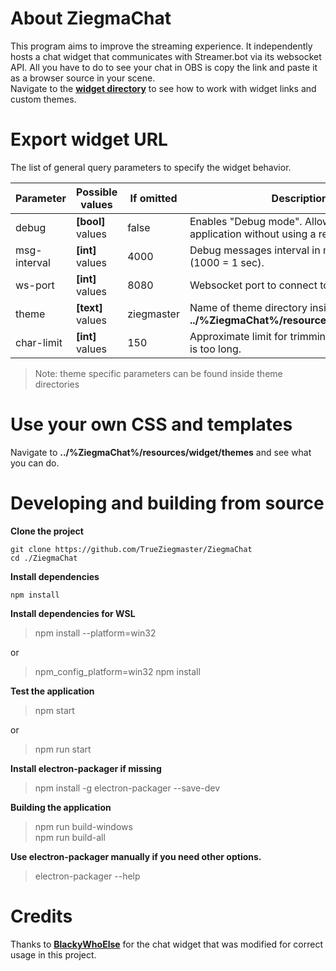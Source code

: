 # About ZiegmaChat
This program aims to improve the streaming experience. It independently hosts a chat widget that communicates with Streamer.bot via its websocket API. All you have to do to see your chat in OBS is copy the link and paste it as a browser source in your scene.  
Navigate to the [**widget directory**](https://github.com/TrueZiegmaster/ZiegmaChat/tree/beta/widget) to see how to work with widget links and custom themes.

# Export widget URL
The list of general query parameters to specify the widget behavior.

| **Parameter** | **Possible values** | If omitted | **Description** |
| ------ | ------ | ------ | ------ |
| debug | **[bool]** values | false | Enables "Debug mode". Allows you to test the application without using a real chat. |
| msg-interval | **[int]** values | 4000 | Debug messages interval in miliseconds (1000 = 1 sec). |
| ws-port | **[int]** values | 8080 | Websocket port to connect to Streamer.bot |
| theme | **[text]** values | ziegmaster | Name of theme directory inside **../%ZiegmaChat%/resources/widget/themes** |
| char-limit | **[int]** values | 150 | Approximate limit for trimming a message that is too long. |

> Note: theme specific parameters can be found inside theme directories

# Use your own CSS and templates
Navigate to **../%ZiegmaChat%/resources/widget/themes** and see what you can do.

# Developing and building from source
**Clone the project**
```console
git clone https://github.com/TrueZiegmaster/ZiegmaChat  
cd ./ZiegmaChat
```

**Install dependencies**
```console
npm install
```

**Install dependencies for WSL**
> npm install --platform=win32  

or  
> npm_config_platform=win32 npm install

**Test the application**
> npm start  

or  
> npm run start

**Install electron-packager if missing**
> npm install -g electron-packager --save-dev

**Building the application**
> npm run build-windows  
> npm run build-all  

**Use electron-packager manually if you need other options.**
> electron-packager --help

# Credits
Thanks to [**BlackyWhoElse**](https://github.com/BlackyWhoElse/streamer.bot-actions) for the chat widget that was modified for correct usage in this project.